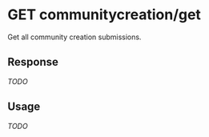 # <span class="badge badge-light">GET</span> <span class="badge badge-light">communitycreation/get</span>


Get all community creation submissions.



## Response

*TODO*

## Usage

*TODO*

